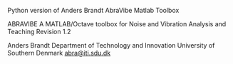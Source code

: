 Python version of Anders Brandt AbraVibe Matlab Toolbox
		
ABRAVIBE
A MATLAB/Octave toolbox for Noise and Vibration Analysis and Teaching
Revision 1.2
		
Anders Brandt
Department of Technology and Innovation
University of Southern Denmark
abra@iti.sdu.dk
